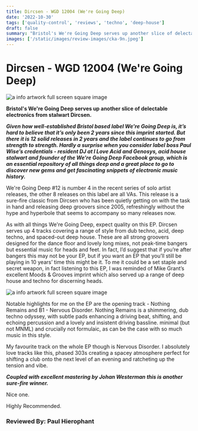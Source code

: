 ```yaml
---
title: Dircsen - WGD 12004 (We're Going Deep)
date: '2022-10-30'
tags: ['quality-control', 'reviews', 'techno', 'deep-house']
draft: false
summary: "Bristol's We're Going Deep serves up another slice of delectable electronics from stalwart Dircsen."
images: ['/static/images/review-images/cka-9n.jpeg']
---
```


# Dircsen - WGD 12004 (We're Going Deep)

<div className="my-1 px-2 phone: w-full desktop: overflow-hidden xl:my-1 xl:px-2 xl:w-1/2">
  <Image
    alt="a info artwork full screen square image"
    src="/static/images/review-images/cka-9n.jpeg"
    width={700}
    height={700}
  />
</div>

**Bristol's We're Going Deep serves up another slice of delectable electronics from stalwart Dircsen.**

**_Given how well-established Bristol based label We're Going Deep is, it’s hard to believe that it’s only been 2 years since this imprint started. But there it is 12 solid releases in 2 years and the label continues to go from strength to strength. Hardly a surprise when you consider label boss Paul Wise’s credentials - resident DJ at I Love Acid and Genosys, acid house stalwart and founder of the We're Going Deep Facebook group, which is an essential repository of all things deep and a great place to go to discover new gems and get fascinating snippets of electronic music history._**

We're Going Deep #12 is number 4 in the recent series of solo artist releases, the other 8 releases on this label are all VAs. This release is a sure-fire classic from Dircsen who has been quietly getting on with the task in hand and releasing deep groovers since 2005, refreshingly without the hype and hyperbole that seems to accompany so many releases now.

As with all things We're Going Deep, expect quality on this EP. Dircsen serves up 4 tracks covering a range of style from dub techno, acid, deep techno, and spaced-out deep house. These are all strong groovers designed for the dance floor and lovely long mixes, not peak-time bangers but essential music for heads and feet. In fact, I’d suggest that if you’re after bangers this may not be your EP, but if you want an EP that you’ll still be playing in 10 years’ time this might be it. To me it could be a set staple and secret weapon, in fact listening to this EP, I was reminded of Mike Grant’s excellent Moods & Grooves imprint which also served up a range of deep house and techno for discerning heads.

<div className="my-1 px-2 phone: w-full desktop: overflow-hidden xl:my-1 xl:px-2 xl:w-1/2">
  <Image
    alt="a info artwork full screen square image"
    src="/static/images/review-images/cka-9nside2.jpeg"
    width={700}
    height={700}
  />
</div>

Notable highlights for me on the EP are the opening track - Nothing Remains and B1 - Nervous Disorder. Nothing Remains is a shimmering, dub techno odyssey, with subtle pads enhancing a driving beat, shifting, and echoing percussion and a lovely and insistent driving bassline. minimal (but not MNML) and crucially not formulaic, as can be the case with so much music in this style.

My favourite track on the whole EP though is Nervous Disorder. I absolutely love tracks like this, phased 303s creating a spacey atmosphere perfect for shifting a club onto the next level of an evening and ratcheting up the tension and vibe.

**_Coupled with excellent mastering by Johan Westerman this is another sure-fire winner._**

Nice one.

Highly Recommended.

### Reviewed By: Paul Hierophant
